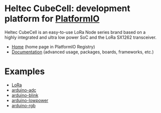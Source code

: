 
# Heltec CubeCell: development platform for [PlatformIO](https://platformio.org)

Heltec CubeCell is an easy-to-use LoRa Node series brand based on a highly integrated and ultra low power SoC and the LoRa SX1262 transceiver.

* [Home](https://platformio.org/platforms/heltec-cubecell) (home page in PlatformIO Registry)
* [Documentation](https://docs.platformio.org/page/platforms/heltec-cubecell.html) (advanced usage, packages, boards, frameworks, etc.)

# Examples

* [LoRa](https://github.com/HelTecAutomation/platform-heltec-cubecell/tree/master/examples/LoRa)
* [arduino-adc](https://github.com/HelTecAutomation/platform-heltec-cubecell/tree/master/examples/arduino-adc)
* [arduino-blink](https://github.com/HelTecAutomation/platform-heltec-cubecell/tree/master/examples/arduino-blink)
* [arduino-lowpower](https://github.com/HelTecAutomation/platform-heltec-cubecell/tree/master/examples/arduino-lowpower)
* [arduino-rgb](https://github.com/HelTecAutomation/platform-heltec-cubecell/tree/master/examples/arduino-rgb)
